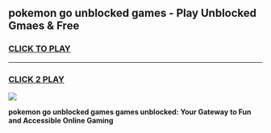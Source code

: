 
## pokemon go unblocked games - Play Unblocked Gmaes & Free
<h3>
<a href="https://news.freeplayer.one?title=pokemon_go_unblocked_games&ref=23F">CLICK TO PLAY</a></h3>
<hr>

<h3>
<a href="https://news.freeplayer.one?title=pokemon_go_unblocked_games&ref=23F">CLICK 2 PLAY</a>
  
</h3>

<a href="https://news.freeplayer.one?title=pokemon_go_unblocked_games&ref=23F/"><img src="https://clearcache.store/games.png"></a>


**pokemon go unblocked games games unblocked: Your Gateway to Fun and Accessible Online Gaming**
